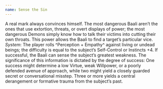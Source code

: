 ```yaml
---
name: Sense the Sin
---
```


A real mark always convinces himself. The most dangerous Baali aren’t the ones that use extortion, threats, or overt displays of power; the most dangerous Demons simply know how to talk their victims into cutting their own throats. This power allows the Baali to find a target’s particular vice.
_System_: The player rolls ^Perception + Empathy^ against living or undead beings; the difficulty is equal to the subject’s Self-Control or Instincts +4. If successful, the Baali can sense the subject’s greatest weakness. The significance of this information is dictated by the degree of success: One success might determine a low Virtue, weak Willpower, or a poorly defended avenue of approach, while two might yield a closely guarded secret or conversational misstep. Three or more yields a central derangement or formative trauma from the subject’s past.